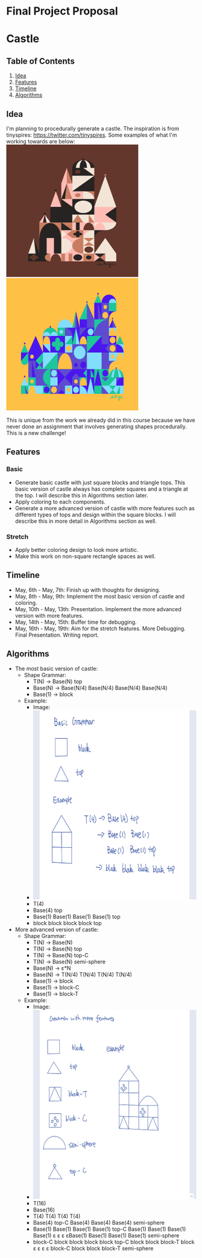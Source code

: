 Final Project Proposal
===

# Castle

## Table of Contents
1. [Idea](#Idea)
1. [Features](#Features)
1. [Timeline](#Timeline)
2. [Algorithms](#Algorithms)

## Idea
I'm planning to procedurally generate a castle. The inspiration is from tinyspires: https://twitter.com/tinyspires. Some examples of what I'm working towards are below:\
<img src='https://github.com/JiangxueHan529/castle/blob/main/images/castle%20example%201.png' width = "350" height = "350"/>\
<img src='https://github.com/JiangxueHan529/castle/blob/main/images/castle%20example%202.png' width = "350" height = "350"/>

This is unique from the work we already did in this course because we have never done an assignment that involves generating shapes procedurally. This is a new challenge!

## Features
### Basic
* Generate basic castle with just square blocks and triangle tops. This basic version of castle always has complete squares and a triangle at the top. I will describe this in Algorithms section later.
* Apply coloring to each components.
* Generate a more advanced version of castle with more features such as different types of tops and design within the square blocks. I will describe this in more detail in Algorithms section as well.

### Stretch
* Apply better coloring design to look more artistic.
* Make this work on non-square rectangle spaces as well.

## Timeline
* May, 6th - May, 7th: Finish up with thoughts for designing.
* May, 8th - May, 9th: Implement the most basic version of castle and coloring.
* May, 10th - May, 13th: Presentation. Implement the more advanced version with more features.
* May, 14th - May, 15th: Buffer time for debugging.
* May, 16th - May, 19th: Aim for the stretch features. More Debugging. Final Presentation. Writing report. 


## Algorithms
* The most basic version of castle:
    * Shape Grammar: 
        * T(N) -> Base(N) top
        * Base(N) -> Base(N/4) Base(N/4) Base(N/4) Base(N/4)
        * Base(1) -> block
    * Example:
        * Image:
        * <img src='https://github.com/JiangxueHan529/castle/blob/main/images/basic%20castle.jpg' width = "500" height = "500"/>
        * T(4)
        * Base(4) top
        * Base(1) Base(1) Base(1) Base(1) top
        * block block block block top
* More advanced version of castle:
    * Shape Grammar:
        * T(N) -> Base(N)
        * T(N) -> Base(N) top
        * T(N) -> Base(N) top-C
        * T(N) -> Base(N) semi-sphere
        * Base(N) -> ε*N
        * Base(N) -> T(N/4) T(N/4) T(N/4) T(N/4)
        * Base(1) -> block
        * Base(1) -> block-C
        * Base(1) -> block-T
    * Example:
        * Image: 
        * <img src='https://github.com/JiangxueHan529/castle/blob/main/images/more%20advanced%20castle.jpg' width = "500" height = "500" />
        * T(16)
        * Base(16)
        * T(4) T(4) T(4) T(4)
        * Base(4) top-C Base(4) Base(4) Base(4) semi-sphere
        * Base(1) Base(1) Base(1) Base(1) top-C Base(1) Base(1) Base(1) Base(1) ε ε ε εBase(1) Base(1) Base(1) Base(1) semi-sphere
        * block-C block block block block top-C block block block-T block ε ε ε ε block-C block block block-T semi-sphere
        
            
